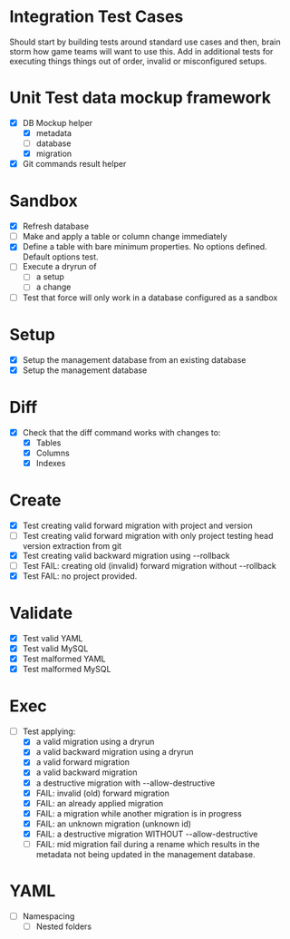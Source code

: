 
# Integration Test Cases

Should start by building tests around standard use cases and then, brain storm how
game teams will want to use this. Add in additional tests for executing things things out of order, invalid or misconfigured setups.

# Unit Test data mockup framework
- [x] DB Mockup helper
    - [x] metadata
    - [ ] database
    - [x] migration
- [x] Git commands result helper

# Sandbox

- [x] Refresh database
- [ ] Make and apply a table or column change immediately
- [x] Define a table with bare minimum properties. No options defined.  Default options test.
- [ ] Execute a dryrun of
    - [ ] a setup
    - [ ] a change
- [ ] Test that force will only work in a database configured as a sandbox

# Setup
- [x] Setup the management database from an existing database
- [x] Setup the management database

# Diff
- [x] Check that the diff command works with changes to:
    - [x] Tables
    - [x] Columns
    - [x] Indexes

# Create
- [x] Test creating valid forward migration with project and version
- [ ] Test creating valid forward migration with only project testing head version extraction from git
- [x] Test creating valid backward migration using --rollback
- [ ] Test FAIL: creating old (invalid) forward migration without --rollback
- [x] Test FAIL: no project provided.

# Validate
- [x] Test valid YAML
- [x] Test valid MySQL
- [x] Test malformed YAML
- [x] Test malformed MySQL

# Exec
- [ ] Test applying:
    - [x] a valid migration using a dryrun
    - [x] a valid backward migration using a dryrun
    - [x] a valid forward migration
    - [x] a valid backward migration
    - [x] a destructive migration with --allow-destructive
    - [x] FAIL: invalid (old) forward migration
    - [x] FAIL: an already applied migration
    - [x] FAIL: a migration while another migration is in progress
    - [x] FAIL: an unknown migration (unknown id)
    - [x] FAIL: a destructive migration WITHOUT --allow-destructive
    - [ ] FAIL: mid migration fail during a rename which results in the metadata not being updated in the management database.

# YAML
- [ ] Namespacing
    - [ ] Nested folders
